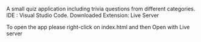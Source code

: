 A small quiz application including trivia questions from different categories.
IDE : Visual Studio Code.
 Downloaded Extension: Live Server
 
   To open the app please right-click on index.html and then Open with Live server
